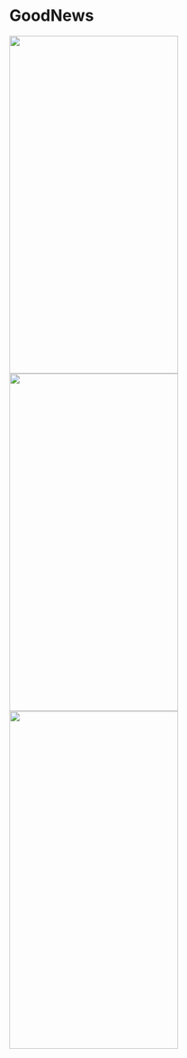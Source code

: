 # GoodNews

 <img src="https://user-images.githubusercontent.com/108834218/218786983-0951246f-f3fd-4034-b1a3-f1f983ab0b19.png" width="300" height="600">   <img src="https://user-images.githubusercontent.com/108834218/218785141-4cf75505-b068-4f3e-b431-aba07c0cc7de.png" width="300" height="600">  <img src="https://user-images.githubusercontent.com/108834218/218787492-93c32400-658f-4107-af9a-d27690f45582.png" width="300" height="600">

